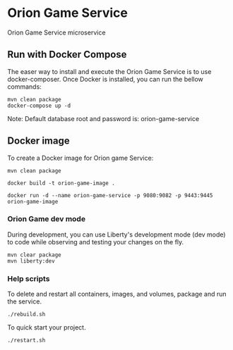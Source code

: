 # Orion Game Service

Orion Game Service microservice

## Run with Docker Compose

The easer way to install and execute the Orion Game Service is to use docker-composer. Once Docker is installed, you can run the bellow commands:

    mvn clean package
    docker-compose up -d

Note: Default database root and password is: orion-game-service

## Docker image

To create a Docker image for Orion game Service:

    mvn clean package

    docker build -t orion-game-image .

    docker run -d --name orion-game-service -p 9080:9082 -p 9443:9445 orion-game-image

### Orion Game dev mode

During development, you can use Liberty's development mode (dev mode) to code while observing and testing your changes on the fly.

    mvn clear package
    mvn liberty:dev

### Help scripts

To delete and restart all containers, images, and volumes, package and run the service.

    ./rebuild.sh

To quick start your project.

    ./restart.sh
